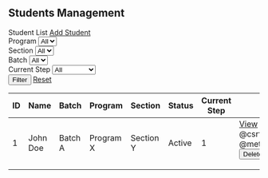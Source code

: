 <!-- Student Index Page (Bootstrap 5, Modern UI) -->
<!DOCTYPE html>
<html lang="en">
<head>
    <meta charset="UTF-8">
    <meta name="viewport" content="width=device-width, initial-scale=1.0">
    <title>Students List</title>
    <link href="https://cdn.jsdelivr.net/npm/bootstrap@5.3.0/dist/css/bootstrap.min.css" rel="stylesheet">
</head>
<body>
    <div class="container mt-5">
        <h2 class="mb-4">Students Management</h2>
        <div class="card">
            <div class="card-header bg-primary text-white">
                <div class="d-flex justify-content-between align-items-center">
                    <span>Student List</span>
                    <a href="{{ route('students.create') }}" class="btn btn-light">Add Student</a>
                </div>
            </div>
            <div class="card-body">
                <form method="GET" action="{{ route('students.index') }}" class="row g-3 mb-4">
                    <div class="col-md-3">
                        <label class="form-label">Program</label>
                        <select name="program_id" class="form-select">
                            <option value="">All</option>
                            <!-- Populate dynamically -->
                        </select>
                    </div>
                    <div class="col-md-3">
                        <label class="form-label">Section</label>
                        <select name="section_id" class="form-select">
                            <option value="">All</option>
                            <!-- Populate dynamically -->
                        </select>
                    </div>
                    <div class="col-md-3">
                        <label class="form-label">Batch</label>
                        <select name="batch_id" class="form-select">
                            <option value="">All</option>
                            <!-- Populate dynamically -->
                        </select>
                    </div>
                    <div class="col-md-3">
                        <label class="form-label">Current Step</label>
                        <select name="current_step" class="form-select">
                            <option value="">All</option>
                            <option value="1">Step 1</option>
                            <option value="2">Step 2</option>
                            <option value="9">Completed</option>
                        </select>
                    </div>
                    <div class="col-md-12 text-end">
                        <button type="submit" class="btn btn-primary">Filter</button>
                        <a href="{{ route('students.index') }}" class="btn btn-secondary">Reset</a>
                    </div>
                </form>
                <table class="table table-bordered">
                    <thead>
                        <tr>
                            <th>ID</th>
                            <th>Name</th>
                            <th>Batch</th>
                            <th>Program</th>
                            <th>Section</th>
                            <th>Status</th>
                            <th>Current Step</th>
                            <th>Actions</th>
                        </tr>
                    </thead>
                    <tbody>
                        <!-- Loop Through Students -->
                        <tr>
                            <td>1</td>
                            <td>John Doe</td>
                            <td>Batch A</td>
                            <td>Program X</td>
                            <td>Section Y</td>
                            <td><span class="badge bg-success">Active</span></td>
                            <td>1</td>
                            <td>
                                <a href="{{ route('students.show', 1) }}" class="btn btn-info btn-sm">View</a>
                                <a href="{{ route('students.edit', 1) }}" class="btn btn-warning btn-sm">Edit</a>
                                <form action="{{ route('students.destroy', 1) }}" method="POST" class="d-inline">
                                    @csrf
                                    @method('DELETE')
                                    <button type="submit" class="btn btn-danger btn-sm">Delete</button>
                                </form>
                            </td>
                        </tr>
                    </tbody>
                </table>
            </div>
        </div>
    </div>
    <script src="https://cdn.jsdelivr.net/npm/bootstrap@5.3.0/dist/js/bootstrap.bundle.min.js"></script>
</body>
</html>

